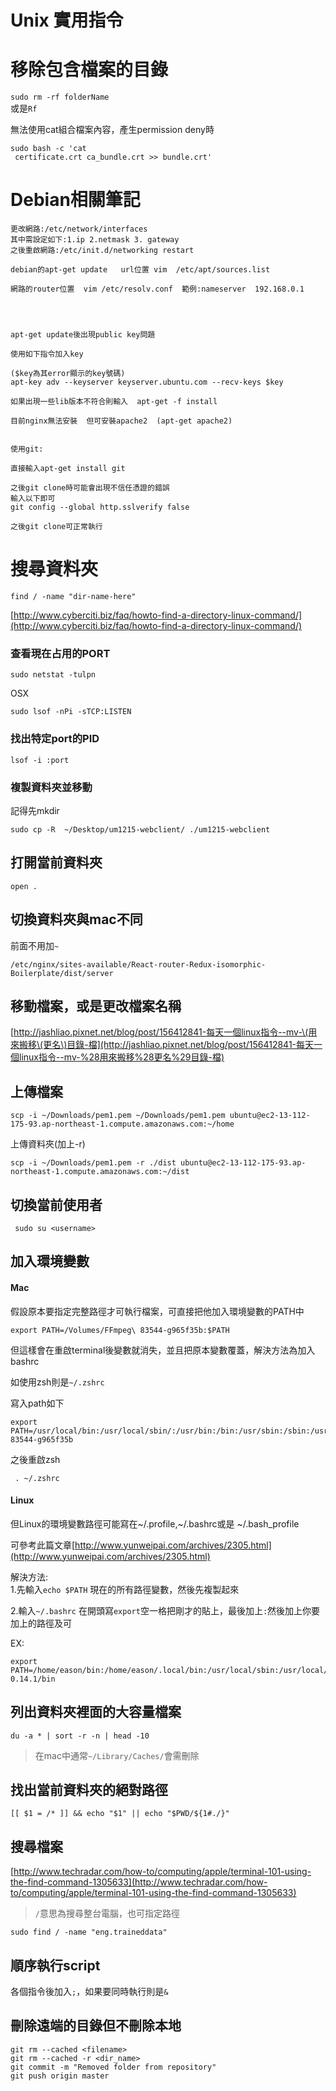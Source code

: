 # Unix 實用指令

# 移除包含檔案的目錄

`sudo rm -rf folderName`  
或是`Rf`

無法使用cat組合檔案內容，產生permission deny時

```
sudo bash -c 'cat 
 certificate.crt ca_bundle.crt >> bundle.crt'
```

# Debian相關筆記

```
更改網路:/etc/network/interfaces
其中需設定如下:1.ip 2.netmask 3. gateway
之後重啟網路:/etc/init.d/networking restart

debian的apt-get update   url位置 vim  /etc/apt/sources.list

網路的router位置  vim /etc/resolv.conf  範例:nameserver  192.168.0.1




apt-get update後出現public key問題

使用如下指令加入key 

($key為其error顯示的key號碼)
apt-key adv --keyserver keyserver.ubuntu.com --recv-keys $key

如果出現一些lib版本不符合則輸入  apt-get -f install

目前nginx無法安裝  但可安裝apache2  (apt-get apache2)


使用git:

直接輸入apt-get install git

之後git clone時可能會出現不信任憑證的錯誤
輸入以下即可
git config --global http.sslverify false

之後git clone可正常執行
```

# 搜尋資料夾

```
find / -name "dir-name-here"
```

[http://www.cyberciti.biz/faq/howto-find-a-directory-linux-command/](http://www.cyberciti.biz/faq/howto-find-a-directory-linux-command/)

### 查看現在占用的PORT

```
sudo netstat -tulpn
```

OSX

```
sudo lsof -nPi -sTCP:LISTEN
```

### 找出特定port的PID

```
lsof -i :port
```

### 複製資料夾並移動

記得先mkdir

```
sudo cp -R  ~/Desktop/um1215-webclient/ ./um1215-webclient
```

## 打開當前資料夾

```
open .
```

## 切換資料夾與mac不同

前面不用加`~`

```
/etc/nginx/sites-available/React-router-Redux-isomorphic-Boilerplate/dist/server
```

## 移動檔案，或是更改檔案名稱

[http://jashliao.pixnet.net/blog/post/156412841-每天一個linux指令--mv-\(用來搬移\(更名\)目錄-檔](http://jashliao.pixnet.net/blog/post/156412841-每天一個linux指令--mv-%28用來搬移%28更名%29目錄-檔)

## 上傳檔案

```
scp -i ~/Downloads/pem1.pem ~/Downloads/pem1.pem ubuntu@ec2-13-112-175-93.ap-northeast-1.compute.amazonaws.com:~/home
```

上傳資料夾\(加上-r\)

```
scp -i ~/Downloads/pem1.pem -r ./dist ubuntu@ec2-13-112-175-93.ap-northeast-1.compute.amazonaws.com:~/dist
```

## 切換當前使用者

```
 sudo su <username>
```

## 加入環境變數

#### Mac

假設原本要指定完整路徑才可執行檔案，可直接把他加入環境變數的PATH中

```
export PATH=/Volumes/FFmpeg\ 83544-g965f35b:$PATH
```

但這樣會在重啟terminal後變數就消失，並且把原本變數覆蓋，解決方法為加入bashrc

如使用zsh則是`~/.zshrc`

寫入path如下

```
export PATH=/usr/local/bin:/usr/local/sbin/:/usr/bin:/bin:/usr/sbin:/sbin:/usr/X11/bin:/Volumes/FFmpeg\ 83544-g965f35b
```

之後重啟zsh

```
 . ~/.zshrc
```

#### Linux

但Linux的環境變數路徑可能寫在~/.profile,~/.bashrc或是 ~/.bash\_profile

可參考此篇文章[http://www.yunweipai.com/archives/2305.html](http://www.yunweipai.com/archives/2305.html)

解決方法:  
1.先輸入`echo $PATH`  現在的所有路徑變數，然後先複製起來

2.輸入`~/.bashrc` 在開頭寫`export`空一格把剛才的貼上，最後加上`:`然後加上你要加上的路徑及可

EX:

```
export PATH=/home/eason/bin:/home/eason/.local/bin:/usr/local/sbin:/usr/local/bin:/usr/sbin:/usr/bin:/sbin:/bin:/usr/games:/usr/local/games:/snap/bin:/home/eason/Desktop/bitcoin-0.14.1/bin
```

## 列出資料夾裡面的大容量檔案

```
du -a * | sort -r -n | head -10
```

> 在mac中通常`~/Library/Caches/`會需刪除

## 找出當前資料夾的絕對路徑

```
[[ $1 = /* ]] && echo "$1" || echo "$PWD/${1#./}"
```

## 搜尋檔案

[http://www.techradar.com/how-to/computing/apple/terminal-101-using-the-find-command-1305633](http://www.techradar.com/how-to/computing/apple/terminal-101-using-the-find-command-1305633)

> `/`意思為搜尋整台電腦，也可指定路徑

```
sudo find / -name "eng.traineddata"
```

## 順序執行script

各個指令後加入`;`，如果要同時執行則是`&`

## 刪除遠端的目錄但不刪除本地

```
git rm --cached <filename>
git rm --cached -r <dir_name>
git commit -m "Removed folder from repository"
git push origin master
```



